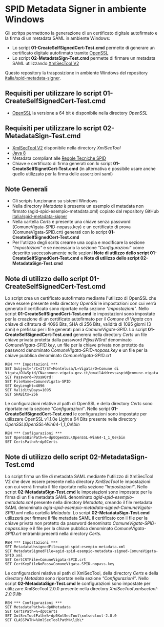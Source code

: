 # SPID Metadata Signer in ambiente Windows

Gli scritps permettono la generazione di un certificato digitale autofirmato e la firma di un metadata SAML in ambiente Windows:
* Lo script **01-CreateSelfSignedCert-Test.cmd** permette di generare un certificato digitale autofirmato tramite [OpenSSL](https://www.openssl.org/)
* Lo script **02-MetadataSign-Test.cmd** permette di firmare un metadata SAML utilizzando [XmlSecTool V2](https://wiki.shibboleth.net/confluence/display/XSTJ2/xmlsectool+V2+Home)

Questo repository la trasposizione in ambiente Windows del repository [italia/spid-metadata-signer](https://github.com/italia/spid-metadata-signer).

## Requisiti per utilizzare lo script 01-CreateSelfSignedCert-Test.cmd
* [OpenSSL](https://slproweb.com/products/Win32OpenSSL.html) la versione a 64 bit è disponibile nella directory *OpenSSL*

## Requisiti per utilizzare lo script 02-MetadataSign-Test.cmd
* [XmlSecTool V2](http://shibboleth.net/downloads/tools/xmlsectool/latest/xmlsectool-2.0.0-bin.zip) disponibile nella directory *XmlSecTool*
* [Java 8](https://www.java.com/it/download/manual.jsp)
* Metadata compliant alle [Regole Tecniche SPID](http://spid-regole-tecniche.readthedocs.io/en/latest/)
* Chiave e certificato di firma generati con lo script **01-CreateSelfSignetCert-Test.cmd** (in alternativa è possibile usare anche quello utilizzato per la firma delle asserzioni saml)

## Note Generali

* Gli scripts funzionano su sistemi Windows 
* Nella directory *Metadata* è presente un esempio di metadata non firmato (agid-spid-esempio-metadata.xml) copiato dal repository GitHub [italia/spid-metadata-signer](https://github.com/italia/spid-metadata-signer)
* Nella cartella *Certs* è presente una chiave senza password (ComuneVigata-SPID-nopass.key) e un certificato di prova (ComuneVigata-SPID.crt) generati con lo script **01-CreateSelfSignedCert-Test.cmd**
* Per l'utlizzo degli scrits crearne una copia e modificare la sezione *"Impostazioni"* e se necessario la sezione *"Configurazioni"* come descritto successivamente nelle sezioni **Note di utilizzo dello script 01-CreateSelfSignedCert-Test.cmd** e **Note di utilizzo dello script 02-MetadataSign-Test.cmd**

## Note di utilizzo dello script 01-CreateSelfSignedCert-Test.cmd
Lo script crea un certificato autofirmato mediante l'utilizzo di OpenSSL che deve essere presente nella directory *OpenSSl* le impostazioni con cui verrà generato il certificato sono riportate nella sezione *"Impostazioni"*.
Nello script **01-CreateSelfSignedCert-Test.cmd** le impostazioni sono impostate per la creazione di un certificato autofirmato per il *Comune di Vigata* con chiave di cifratura di 4096 Bits, SHA di 256 Bits, validità di 1095 giorni (3 anni) e prefisso per i file generati pari a *ComuneVigate-SPID*.
Lo script **01-CreateSelfSignedCert-Test.cmd** genererà nella directory *Certs* un file chiave privata protetta dalla password *P@ssW0rd!* denominato *ComuneVigata-SPID.key*, un file per la chiave privata non protetto da password denominato *ComuneVigata-SPID-nopass.key* e un file per la chiave pubblica denominato *ComuneVigata-SPID.crt*

```
REM *** Impostazioni ***
SET Subject="/C=IT/ST=Montelusa/L=Vigata/O=Comune di Vigata/OU=Spid/CN=comune.vigata.gov.it/emailAddress=spid@comune.vigata.gov.it"
SET Password=P@ssW0rd!
SET FileName=ComuneVigata-SPID
SET KeyLenght=4096
SET ValidityDays=1095
SET SHABits=256
```

Le configurazioni relative al path di OpenSSL e della directory *Certs* sono riportate nella sezione *"Configurazioni"*.
Nello script **01-CreateSelfSignedCert-Test.cmd** le configurazioni sono impostate per utilizzare OpenSSL v1.1.0e Light a 64 Bits presente nella directory *OpenSSL\OpenSSL-Win64-1_1_0e\bin* 

```
REM *** Configurazioni ***
SET OpenSSBinPath=%~dp0OpenSSL\OpenSSL-Win64-1_1_0e\bin
SET CertsPath=%~dp0Certs
```

## Note di utilizzo dello script 02-MetadataSign-Test.cmd
Lo script firma un file di metadata SAML mediante l'utilizzo di XmlSecTool V2 che deve essere presente nella directory *XmlSecTool*  le impostazioni con cui verrà firmato il file riportate nella sezione *"Impostazioni"*.
Nello script **02-MetadataSign-Test.cmd** le impostazioni sono impostate per la firma di un file metadata SAML denominato *agid-spid-esempio-metadata.xml* presente nella directory *Metadata*, creando il file metadata SAML denominato *agid-spid-esempio-metadata-signed-ComuneVigata-SPID.xml* nella cartella *Metadata*.
Lo script **02-MetadataSign-Test.cmd** utilizzerà per firmare il file metadata SAML il certificato con il file per la chiave privata non protetto da password denominato *ComuneVigata-SPID-nopass.key* e il file per la chiave pubblica denominato *ComuneVigata-SPID.crt* entrambi presenti nella directory *Certs*.

```
REM *** Impostazioni ***
SET MetadataUnsignedFile=agid-spid-esempio-metadata.xml
SET MetadataSignedFile=agid-spid-esempio-metadata-signed-ComuneVigata-SPID.xml
SET CertCRTFile=ComuneVigata-SPID.crt
SET CertKeyFileNoPass=ComuneVigata-SPID-nopass.key
```

Le configurazioni relative al path di XmlSecTool, della directory *Certs* e della directory *Metadata* sono riportate nella sezione *"Configurazioni"*.
Nello script **02-MetadataSign-Test.cmd** le configurazioni sono impostate per utilizzare XmlSecTool 2.0.0 presente nella directory *XmlSecTool\xmlsectool-2.0.0\lib* 

```
REM *** Configurazioni ***
SET MetadataPath=%~dp0Metadata
SET CertsPath=%~dp0Certs
SET XmlSecToolPath=%~dp0XmlSecTool\xmlsectool-2.0.0
SET CLASSPATH=%XmlSecToolPath%\lib\*
```
